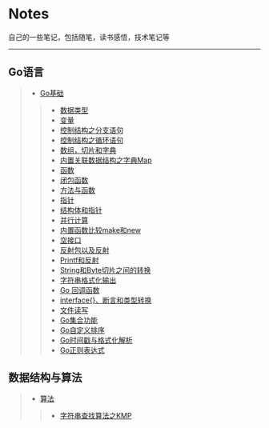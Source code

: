 ﻿# Notes
自己的一些笔记，包括随笔，读书感悟，技术笔记等
***
## Go语言
> - [Go基础](./Go语言/Go基础)
>> - [数据类型](./Go语言/Go基础/数据类型.md)
>> - [变量](./Go语言/Go基础/变量.md)
>> - [控制结构之分支语句](./Go语言/Go基础/分支语句.md)
>> - [控制结构之循环语句](./Go语言/Go基础/循环语句.md)
>> - [数组，切片和字典](./Go语言/Go基础/数组切片和字典.md)
>> - [内置关联数据结构之字典Map](./Go语言/Go基础/字典Map.md)
>> - [函数](./Go语言/Go基础/函数.md)
>> - [闭包函数](./Go语言/Go基础/Go闭包函数.md)
>> - [方法与函数](./Go语言/Go基础/方法与函数.md)
>> - [指针](./Go语言/Go基础/指针.md)
>> - [结构体和指针](/./Go语言/Go基础/结构体和指针.md)
>> - [并行计算](./Go语言/Go基础/并行计算.md)
>> - [内置函数比较make和new](./Go语言/Go基础/内置函数之make和new.md)
>> - [空接口](./Go语言/Go基础/空接口.md)
>> - [反射包以及反射](./Go语言/Go基础/反射包以及反射.md)
>> - [Printf和反射](./Go语言/Go基础/Printf和反射.md)
>> - [String和Byte切片之间的转换](./Go语言/Go基础/String和Byte切片之间的转换.md)
>> - [字符串格式化输出](./Go语言/Go基础/字符串格式化输出.md)
>> - [Go 回调函数](./Go语言/Go基础/回调函数.md) 
>> - [interface{}、断言和类型转换](./Go语言/Go基础/空接口断言与类型转换.md)
>> - [文件读写](./Go语言/Go基础/读写文件.md)
>> - [Go集合功能](./Go语言/Go基础/Go集合功能.md)
>> - [Go自定义排序](./Go语言/Go基础/自定排序.md)
>> - [Go时间戳与格式化解析](./Go语言/Go基础/Go时间戳与格式化解析.md)
>> - [Go正则表达式](./Go语言/Go基础/Go正则表达式.md)

## 数据结构与算法
> - [算法](./数据结构与算法/算法)
>> - [字符串查找算法之KMP](/数据结构与算法/算法/字符串查找算法之KMP.md) 
>> 